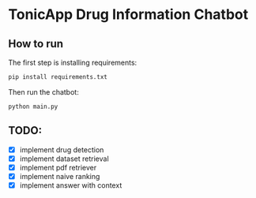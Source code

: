 # TonicApp Drug Information Chatbot

## How to run

The first step is installing requirements:

```sh
pip install requirements.txt
```

Then run the chatbot:

```
python main.py
```

## TODO:
- [x] implement drug detection
- [x] implement dataset retrieval
- [x] implement pdf retriever
- [x] implement naive ranking
- [x] implement answer with context